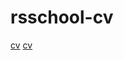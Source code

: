 # rsschool-cv
[cv](https://alexeygre4ko.github.io/rsschool-cv/cv)
[cv](https://alexeygre4ko.github.io/rsschool-cv/)

